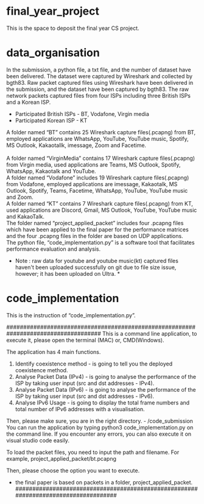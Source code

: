 # final_year_project
This is the space to deposit the final year CS project.

# data_organisation
In the submission, a python file, a txt file, and the number of dataset have been delivered.
The dataset were captured by Wireshark and collected by bgth83.
Raw packet captured files using Wireshark have been delivered in the submission, and the dataset have been captured by bgth83.
The raw network packets captured files from four ISPs including three British ISPs and a Korean ISP. 
- Participated British ISPs - BT, Vodafone, Virgin media
- Participated Korean ISP - KT
 
A folder named “BT” contains 25 Wireshark capture files(.pcapng) from BT, employed applications are WhatsApp, YouTube, YouTube music, Spotify, MS Outlook, Kakaotallk, imessage, Zoom and Facetime. <br/>  
A folder named “VirginMedia” contains 17 Wireshark capture files(.pcapng) from Virgin media, used applications are Teams, MS Outlook, Spotify, WhatsApp, Kakaotalk and YouTube. <br/> 
A folder named “Vodafone” includes 19 Wireshark capture files(.pcapng) from Vodafone, employed applications are imessage, Kakaotalk, MS Outlook, Spotify, Teams, Facetime, WhatsApp, YouTube, YouTube music and Zoom. <br/> 
A folder named “KT” contains 7 Wireshark capture files(.pcapng) from KT, used applications are Discord, Gmail, MS Outlook, YouTube, YouTube music and KakaoTalk. <br/> 
The folder named “project_applied_packet” includes four .pcapng files which have been applied to the final paper for the performance matrices and the four .pcapng files in the folder are based on UDP applications.<br/> 
The python file, “code_implementation.py” is a software tool that facilitates performance evaluation and analysis. <br/> 
* Note : raw data for youtube and youtube music(kt) captured files haven't been uploaded successfully on git due to file size issue, however; it has been uploaded on Ultra. *

# code_implementation
This is the instruction of “code_implementation.py”.

####################################################################################
This is a command line application, to execute it, please open the terminal (MAC) or, CMD(Windows).

The application has 4 main functions.
1. Identify coexistence method - is going to tell you the deployed coexistence method.
2. Analyse Packet Data (IPv4) - is going to analyse the performance of the ISP by taking user input (src and dst addresses - IPv4).
3. Analyse Packet Data (IPv6) - is going to analyse the performance of the ISP by taking user input (src and dst addresses - IPv6).
4. Analyse IPv6 Usage - is going to display the total frame numbers and total number of IPv6 addresses with a visualisation.

Then, please make sure, you are in the right directory. - /code_submission
You can run the application by typing python3 code_implementation.py on the command line.
If you encounter any errors, you can also execute it on visual studio code easily.

To load the packet files, you need to input the path and filename.
For example, project_applied_packet/bt.pcapng

Then, please choose the option you want to execute.


* the final paper is based on packets in a folder, project_applied_packet.
####################################################################################




